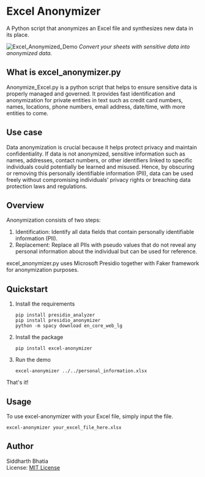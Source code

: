 # Excel Anonymizer
 A Python script that anonymizes an Excel file and synthesizes new data in its place.

![Excel_Anonymized_Demo](https://github.com/Welding-Torch/Anonymize_Excel/assets/46340124/78b03e03-bad0-4cb0-9b84-46e3197e9344)
_Convert your sheets with sensitive data into anonymized data._

## What is excel_anonymizer.py
Anonymize_Excel.py is a python script that helps to ensure sensitive data is properly managed and governed. It provides fast identification and anonymization for private entities in text such as credit card numbers, names, locations, phone numbers, email address, date/time, with more entities to come.  

## Use case
Data anonymization is crucial because it helps protect privacy and maintain confidentiality. If data is not anonymized, sensitive information such as names, addresses, contact numbers, or other identifiers linked to specific individuals could potentially be learned and misused. Hence, by obscuring or removing this personally identifiable information (PII), data can be used freely without compromising individuals’ privacy rights or breaching data protection laws and regulations.  

## Overview
Anonymization consists of two steps:  
1. Identification: Identify all data fields that contain personally identifiable information (PII).  
2. Replacement: Replace all PIIs with pseudo values that do not reveal any personal information about the individual but can be used for reference.  

excel_anonymizer.py uses Microsoft Presidio together with Faker framework for anonymization purposes.

## Quickstart
1. Install the requirements
   ```
   pip install presidio_analyzer
   pip install presidio_anonymizer
   python -m spacy download en_core_web_lg
   ```
2. Install the package
   ```
   pip install excel-anonymizer
   ```

3. Run the demo
   ```
   excel-anonymizer ../../personal_information.xlsx
   ```

That's it! 

## Usage
To use excel-anonymizer with your Excel file, simply input the file.
```
excel-anonymizer your_excel_file_here.xlsx
```

## Author
Siddharth Bhatia  
License: [MIT License](https://github.com/Welding-Torch/Anonymize_Excel/blob/main/LICENSE)
